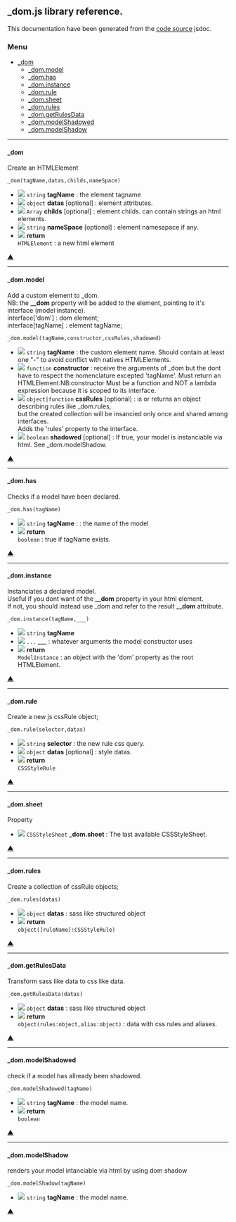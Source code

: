 
## **_dom.js** library reference.

This documentation have been generated from the [code source](_dom.master.js) jsdoc.


### <a name='main_menu'></a> Menu


+ [_dom](#tgt__dom)
	+ [_dom.model](#tgt__dom.model)
	+ [_dom.has](#tgt__dom.has)
	+ [_dom.instance](#tgt__dom.instance)
	+ [_dom.rule](#tgt__dom.rule)
	+ [_dom.sheet](#tgt__dom.sheet)
	+ [_dom.rules](#tgt__dom.rules)
	+ [_dom.getRulesData](#tgt__dom.getRulesData)
	+ [_dom.modelShadowed](#tgt__dom.modelShadowed)
	+ [_dom.modelShadow](#tgt__dom.modelShadow)

<hr/>

#### <a name="tgt__dom"></a> _dom


 Create an HTMLElement


`_dom(tagName,datas,childs,nameSpace)`
+ ![](https://via.placeholder.com/15/1589F0/000000?text=+) `string` **tagName** : the element tagname
+ ![](https://via.placeholder.com/15/1589F0/000000?text=+) `object` **datas** [optional] : element attributes.
+ ![](https://via.placeholder.com/15/1589F0/000000?text=+) `Array` **childs** [optional] : element childs. can contain strings an html elements.
+ ![](https://via.placeholder.com/15/1589F0/000000?text=+) `string` **nameSpace** [optional] : element namesapace if any.
+ ![](https://via.placeholder.com/15/ee9900/000000?text=+) **return**<br/> `HTMLElement` : a new html element

[▲](#main_menu)

<hr/>

#### <a name="tgt__dom.model"></a> _dom.model


 Add a custom element to _dom.<br/> NB: the **__dom** property will be added to the element, pointing to it's interface (model instance).<br/> interface['dom'] : dom element;<br/> interface[tagName] : element tagName;


`_dom.model(tagName,constructor,cssRules,shadowed)`
+ ![](https://via.placeholder.com/15/1589F0/000000?text=+) `string` **tagName** : the custom element name. Should contain at least one "-" to avoid conflict with natives HTMLElements.
+ ![](https://via.placeholder.com/15/1589F0/000000?text=+) `function` **constructor** : receive the arguments of _dom but the dont have to respect the nomenclature excepted 'tagName'. Must return an HTMLElement.NB:constructor Must be a function and NOT a lambda expression because it is scoped to its interface.
+ ![](https://via.placeholder.com/15/1589F0/000000?text=+) `object|function` **cssRules** [optional] : is or returns an object describing rules like _dom.rules,<br/>but the created collection will be insancied only once and shared among interfaces.<br/>Adds the 'rules' property to the interface.
+ ![](https://via.placeholder.com/15/1589F0/000000?text=+) `boolean` **shadowed** [optional] : If true, your model is instanciable via html. See _dom.modelShadow.

[▲](#main_menu)

<hr/>

#### <a name="tgt__dom.has"></a> _dom.has


Checks if a model have been declared.


`_dom.has(tagName)`
+ ![](https://via.placeholder.com/15/1589F0/000000?text=+) `string` **tagName** : : the name of the model
+ ![](https://via.placeholder.com/15/ee9900/000000?text=+) **return**<br/> `boolean` : true if tagName exists.

[▲](#main_menu)

<hr/>

#### <a name="tgt__dom.instance"></a> _dom.instance


 Instanciates a declared model.<br/> Useful if you dont want of the **__dom** property in your html element.<br/> If not, you should instead use _dom and refer to the result **__dom** attribute.


`_dom.instance(tagName,___)`
+ ![](https://via.placeholder.com/15/1589F0/000000?text=+) `string` **tagName**
+ ![](https://via.placeholder.com/15/1589F0/000000?text=+) `...` **___** : whatever arguments the model constructor uses
+ ![](https://via.placeholder.com/15/ee9900/000000?text=+) **return**<br/> `ModelInstance` : an object with the 'dom' property as the root HTMLElement.

[▲](#main_menu)

<hr/>

#### <a name="tgt__dom.rule"></a> _dom.rule


 Create a new js cssRule object;


`_dom.rule(selector,datas)`
+ ![](https://via.placeholder.com/15/1589F0/000000?text=+) `string` **selector** : the new rule css query.
+ ![](https://via.placeholder.com/15/1589F0/000000?text=+) `object` **datas** [optional] : style datas.
+ ![](https://via.placeholder.com/15/ee9900/000000?text=+) **return**<br/> `CSSStyleRule`

[▲](#main_menu)

<hr/>

#### <a name="tgt__dom.sheet"></a> _dom.sheet





Property
+ ![](https://via.placeholder.com/15/660099/000000?text=+) `CSSStyleSheet` **_dom.sheet** : The last available CSSStyleSheet.

[▲](#main_menu)

<hr/>

#### <a name="tgt__dom.rules"></a> _dom.rules


 Create a collection of cssRule objects;


`_dom.rules(datas)`
+ ![](https://via.placeholder.com/15/1589F0/000000?text=+) `object` **datas** : sass like structured object
+ ![](https://via.placeholder.com/15/ee9900/000000?text=+) **return**<br/> `object([ruleName]:CSSStyleRule)`

[▲](#main_menu)

<hr/>

#### <a name="tgt__dom.getRulesData"></a> _dom.getRulesData


 Transform sass like data to css like data.


`_dom.getRulesData(datas)`
+ ![](https://via.placeholder.com/15/1589F0/000000?text=+) `object` **datas** : sass like structured object
+ ![](https://via.placeholder.com/15/ee9900/000000?text=+) **return**<br/> `object(rules:object,alias:object)` : data with css rules and aliases.

[▲](#main_menu)

<hr/>

#### <a name="tgt__dom.modelShadowed"></a> _dom.modelShadowed


check if a model has allready been shadowed.


`_dom.modelShadowed(tagName)`
+ ![](https://via.placeholder.com/15/1589F0/000000?text=+) `string` **tagName** : the model name.
+ ![](https://via.placeholder.com/15/ee9900/000000?text=+) **return**<br/> `boolean`

[▲](#main_menu)

<hr/>

#### <a name="tgt__dom.modelShadow"></a> _dom.modelShadow


renders your model intanciable via html by using dom shadow


`_dom.modelShadow(tagName)`
+ ![](https://via.placeholder.com/15/1589F0/000000?text=+) `string` **tagName** : the model name.

[▲](#main_menu)
